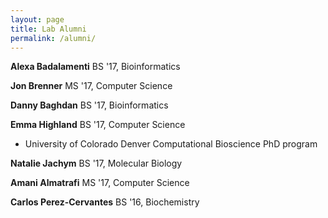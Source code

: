 ```yaml
---
layout: page
title: Lab Alumni
permalink: /alumni/
---
```


**Alexa Badalamenti** BS '17, Bioinformatics

**Jon Brenner** MS '17, Computer Science

**Danny Baghdan** BS '17, Bioinformatics

**Emma Highland** BS '17, Computer Science

- University of Colorado Denver Computational Bioscience PhD program

**Natalie Jachym** BS '17, Molecular Biology

**Amani Almatrafi** MS '17, Computer Science

**Carlos Perez-Cervantes** BS '16, Biochemistry
